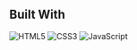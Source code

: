 ## Built With
![HTML5](https://cdn.jsdelivr.net/npm/simple-icons@v5/icons/html5.svg)
![CSS3](https://cdn.jsdelivr.net/npm/simple-icons@v5/icons/css3.svg)
![JavaScript](https://cdn.jsdelivr.net/npm/simple-icons@v5/icons/javascript.svg)
